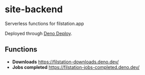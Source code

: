 # site-backend
Serverless functions for filstation.app

Deployed through [Deno Deploy](https://deno.com/deploy).

## Functions
- **Downloads** https://filstation-downloads.deno.dev/
- **Jobs completed** https://filstation-jobs-completed.deno.dev/
